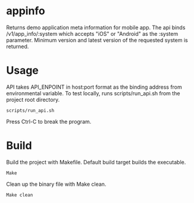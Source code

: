 # appinfo
Returns demo application meta information for mobile app.  The api binds /v1/app_info/:system which accepts "iOS" or "Android" as the :system parameter.  Minimum version and latest version of the requested system is returned.

# Usage
API takes API_ENPOINT in host:port format as the binding address from environmental variable.
To test locally, runs scripts/run_api.sh from the project root directory.
```console
scripts/run_api.sh
```

Press Ctrl-C to break the program.

# Build
Build the project with Makefile. Default build target builds the executable.  
```console
Make
```

Clean up the binary file with Make clean.
```console
Make clean
```

